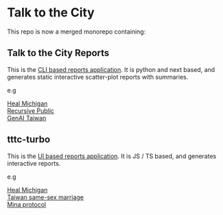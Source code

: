 # Talk to the City

This repo is now a merged monorepo containing:

## Talk to the City Reports

This is the [CLI based reports application](./scatter). It is python and next based, and generates static interactive scatter-plot reports with summaries.

e.g

[Heal Michigan](https://tttc.dev/heal-michigan)  
[Recursive Public](https://tttc.dev/recursive)  
[GenAI Taiwan](https://tttc.dev/genai)

## tttc-turbo

This is the [UI based reports application](./turbo). It is JS / TS based, and generates interactive reports.

e.g

[Heal Michigan](https://tttc-turbo.web.app/report/heal-michigan-9)  
[Taiwan same-sex marriage](https://tttc-turbo.web.app/report/taiwan-zh)  
[Mina protocol](https://tttc-turbo.web.app/report/mina-protocol)
